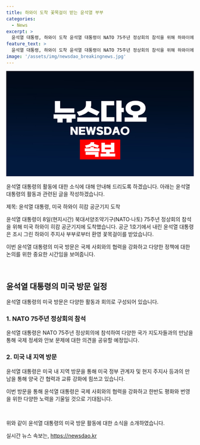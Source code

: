 ```yaml
---
title: 하와이 도착 꽃목걸이 받는 윤석열 부부
categories:
  - News
excerpt: >
  윤석열 대통령, 하와이 도착 윤석열 대통령이 NATO 75주년 정상회의 참석을 위해 하와이에 도착했습니다. 그의 도착은 하와이 주지사 부부로부터 환영 꽃목걸이를 받으며 화제가 되었습니다.
feature_text: >
  윤석열 대통령, 하와이 도착 윤석열 대통령이 NATO 75주년 정상회의 참석을 위해 하와이에 도착했습니다. 그의 도착은 하와이 주지사 부부로부터 환영 꽃목걸이를 받으며 화제가 되었습니다.
image: '/assets/img/newsdao_breakingnews.jpg'
---
```


<p><img src="/assets/img/newsdao_breakingnews.jpg" alt="firstkoreanews 속보" /></p>

<p>윤석열 대통령의 활동에 대한 소식에 대해 안내해 드리도록 하겠습니다. 아래는 윤석열 대통령의 활동과 관련된 글을 작성하겠습니다.</p>

<p>제목: 윤석열 대통령, 미국 하와이 히캄 공군기지 도착</p>

<p>윤석열 대통령이 8일(현지시간) 북대서양조약기구(NATO·나토) 75주년 정상회의 참석을 위해 미국 하와이 히캄 공군기지에 도착했습니다. 공군 1호기에서 내린 윤석열 대통령은 조시 그린 하와이 주지사 부부로부터 환영 꽃목걸이를 받았습니다.</p>

<p>이번 윤석열 대통령의 미국 방문은 국제 사회와의 협력을 강화하고 다양한 정책에 대한 논의를 위한 중요한 시간임을 보여줍니다.</p>

<p data-ke-size="size16">&nbsp;</p>

<h2 data-ke-size="size26">윤석열 대통령의 미국 방문 일정</h2>

<p>윤석열 대통령의 미국 방문은 다양한 활동과 회의로 구성되어 있습니다.</p>

<h3><b>1. NATO 75주년 정상회의 참석</b></h3>

<p>윤석열 대통령은 NATO 75주년 정상회의에 참석하여 다양한 국가 지도자들과의 만남을 통해 국제 정세와 안보 문제에 대한 의견을 공유할 예정입니다.</p>

<h3><b>2. 미국 내 지역 방문</b></h3>

<p>윤석열 대통령은 미국 내 지역 방문을 통해 미국 정부 관계자 및 현지 주지사 등과의 만남을 통해 양국 간 협력과 교류 강화에 힘쓰고 있습니다.</p>

<p>이번 방문을 통해 윤석열 대통령은 국제 사회와의 협력을 강화하고 한반도 평화와 번영을 위한 다양한 노력을 기울일 것으로 기대됩니다.</p>

<p data-ke-size="size16">&nbsp;</p>

<p>위와 같이 윤석열 대통령의 미국 방문 활동에 대한 소식을 소개하였습니다.</p>
실시간 뉴스 속보는, <a href="https://newsdao.kr" rel="dofollow">https://newsdao.kr</a>


